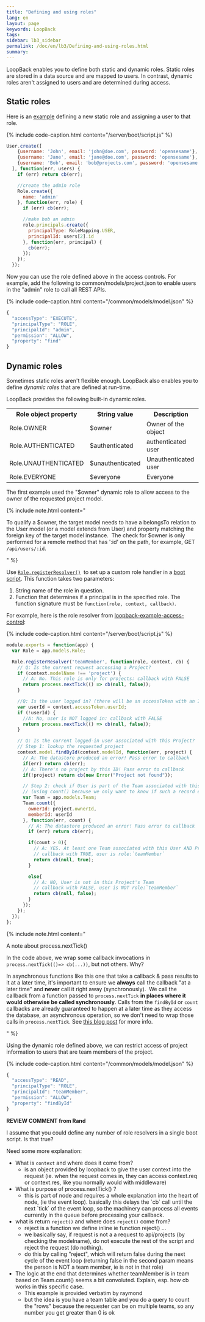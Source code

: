 ```yaml
---
title: "Defining and using roles"
lang: en
layout: page
keywords: LoopBack
tags:
sidebar: lb3_sidebar
permalink: /doc/en/lb3/Defining-and-using-roles.html
summary:
---
```


LoopBack enables you to define both static and dynamic roles. Static roles are stored in a data source and are mapped to users.
In contrast, dynamic roles aren't assigned to users and are determined during access.

## Static roles

Here is an [example](https://github.com/strongloop/loopback-example-access-control/blob/master/server/boot/sample-models.js)
defining a new static role and assigning a user to that role.

{% include code-caption.html content="/server/boot/script.js" %}
```javascript
User.create([
    {username: 'John', email: 'john@doe.com', password: 'opensesame'},
    {username: 'Jane', email: 'jane@doe.com', password: 'opensesame'},
    {username: 'Bob', email: 'bob@projects.com', password: 'opensesame'}
  ], function(err, users) {
    if (err) return cb(err);

    //create the admin role
    Role.create({
      name: 'admin'
    }, function(err, role) {
      if (err) cb(err);

      //make bob an admin
      role.principals.create({
        principalType: RoleMapping.USER,
        principalId: users[2].id
      }, function(err, principal) {
        cb(err);
      });
    });
  });
```

Now you can use the role defined above in the access controls.
For example, add the following to common/models/project.json to enable users in the "admin" role to call all REST APIs.

{% include code-caption.html content="/common/models/model.json" %}
```javascript
{
  "accessType": "EXECUTE",
  "principalType": "ROLE",
  "principalId": "admin",
  "permission": "ALLOW",
  "property": "find"
}
```

## Dynamic roles

Sometimes static roles aren't flexible enough. LoopBack also enables you to define _dynamic roles_ that are defined at run-time.

LoopBack provides the following built-in dynamic roles.

<table>
  <tbody>
    <tr>
      <th>Role object property</th>
      <th>String value</th>
      <th>Description</th>
    </tr>
    <tr>
      <td>Role.OWNER</td>
      <td>$owner</td>
      <td>Owner of the object</td>
    </tr>
    <tr>
      <td>Role.AUTHENTICATED</td>
      <td>$authenticated</td>
      <td>authenticated user</td>
    </tr>
    <tr>
      <td>Role.UNAUTHENTICATED</td>
      <td>$unauthenticated</td>
      <td>Unauthenticated user</td>
    </tr>
    <tr>
      <td>Role.EVERYONE</td>
      <td>$everyone</td>
      <td>Everyone</td>
    </tr>
  </tbody>
</table>

The first example used the "$owner" dynamic role to allow access to the owner of the requested project model. 

{% include note.html content="

To qualify a $owner, the target model needs to have a belongsTo relation to the User model (or a model extends from User)
and property matching the foreign key of the target model instance. 
The check for $owner is only performed for a remote method that has ':id' on the path, for example, GET `/api/users/:id`.

" %}

Use [`Role.registerResolver()`](http://apidocs.loopback.io/loopback/#role-registerresolver) 
to set up a custom role handler in a [boot script](Defining-boot-scripts.html).
This function takes two parameters: 

1.  String name of the role in question.
2.  Function that determines if a principal is in the specified role.
    The function signature must be `function(role, context, callback)`.

For example, here is the role resolver from [loopback-example-access-control](https://github.com/strongloop/loopback-example-access-control/):

{% include code-caption.html content="/server/boot/script.js" %}
```javascript
module.exports = function(app) {
  var Role = app.models.Role;

  Role.registerResolver('teamMember', function(role, context, cb) {
    // Q: Is the current request accessing a Project?
    if (context.modelName !== 'project') {
      // A: No. This role is only for projects: callback with FALSE
      return process.nextTick(() => cb(null, false));
    }

    //Q: Is the user logged in? (there will be an accessToken with an ID if so)
    var userId = context.accessToken.userId;
    if (!userId) {
      //A: No, user is NOT logged in: callback with FALSE
      return process.nextTick(() => cb(null, false));
    }

    // Q: Is the current logged-in user associated with this Project?
    // Step 1: lookup the requested project
    context.model.findById(context.modelId, function(err, project) {
      // A: The datastore produced an error! Pass error to callback
      if(err) return cb(err);
      // A: There's no project by this ID! Pass error to callback
      if(!project) return cb(new Error("Project not found"));

      // Step 2: check if User is part of the Team associated with this Project
      // (using count() because we only want to know if such a record exists)
      var Team = app.models.Team;
      Team.count({
        ownerId: project.ownerId,
        memberId: userId
      }, function(err, count) {
        // A: The datastore produced an error! Pass error to callback
        if (err) return cb(err);

        if(count > 0){
          // A: YES. At least one Team associated with this User AND Project
          // callback with TRUE, user is role:`teamMember`
          return cb(null, true);
        }

		else{
          // A: NO, User is not in this Project's Team
          // callback with FALSE, user is NOT role:`teamMember`
          return cb(null, false);
        }
      });
    });
  });
};
```

{% include note.html content="

A note about process.nextTick()

In the code above, we wrap some callback invocations in `process.nextTick(()=> cb(...))`, but not others. Why?

In asynchronous functions like this one that take a callback & pass results to it at a later time,
it's important to ensure we **always** call the callback \"at a later time\" and **never** call it right away (synchronously). 
We call the callback from a function passed to `process.nextTick` **in places where it would otherwise be called synchronously**.
Calls from the `findById` or `count` callbacks are already guaranteed to happen at a later time as they access the database, an asynchronous operation, so we don't need to wrap those calls in `process.nextTick`.
See [this blog post](http://blog.izs.me/post/59142742143/designing-apis-for-asynchrony) for more info.

" %}

Using the dynamic role defined above, we can restrict access of project information to users that are team members of the project.

{% include code-caption.html content="/common/models/model.json" %}
```javascript
{
  "accessType": "READ",
  "principalType": "ROLE",
  "principalId": "teamMember",
  "permission": "ALLOW",
  "property": "findById"
}
```

<div class="sl-hidden"><strong>REVIEW COMMENT from Rand</strong><br>
  <p>I assume that you could define any number of role resolvers in a single boot script. Is that true?</p>
  <p>Need some more explanation:</p>
  <ul>
    <li>What is <code>context</code> and where does it come from?
      <ul>
        <li>is an object provided by loopback to give the user context into the request (ie. when the request comes in, they can access context.req or context.res, like you normally would with middleware)</li>
      </ul>
    </li>
    <li>What is purpose of process.nextTick() ?
      <ul>
        <li>this is part of node and requires a whole explanation into the heart of node, (ie the event loop). basically this delays the `cb` call until the next `tick` of the event loop, so the machinery can process all events currently in the queue before
          processing your callback.</li>
      </ul>
    </li>
    <li>what is return <code>reject()</code> and where does <code>reject()</code> come from?
      <ul>
        <li>reject is a function we define inline ie function reject() ...</li>
        <li>we basically say, if request is not a a request to api/projects (by checking the modelname), do not execute the rest of the script and reject the request (do nothing).</li>
        <li>do this by calling "reject", which will return false during the next cycle of the event loop (returning false in the second param means the person is NOT a team member, ie is not in that role)</li>
      </ul>
    </li>
    <li>The logic at the end that determines whether teamMember is in team based on Team.count() seems a bit convoluted. Explain, esp. how cb works in this specific case.
      <ul>
        <li>This example is provided verbatim by raymond</li>
        <li>but the idea is you have a team table and you do a query to count the "rows" because the requester can be on multiple teams, so any number you get greater than 0 is ok</li>
      </ul>
    </li>
  </ul>
</div>
